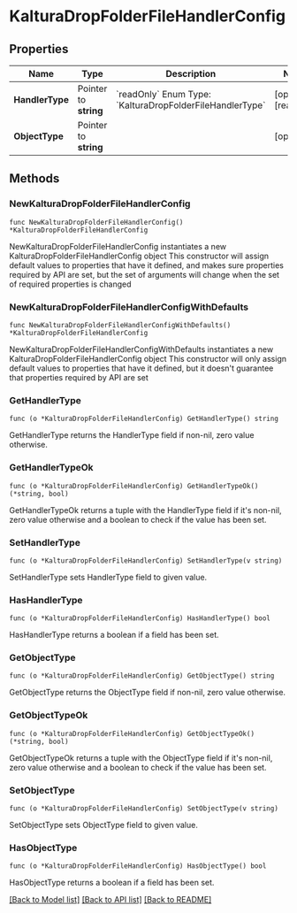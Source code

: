 # KalturaDropFolderFileHandlerConfig

## Properties

Name | Type | Description | Notes
------------ | ------------- | ------------- | -------------
**HandlerType** | Pointer to **string** | &#x60;readOnly&#x60;  Enum Type: &#x60;KalturaDropFolderFileHandlerType&#x60; | [optional] [readonly] 
**ObjectType** | Pointer to **string** |  | [optional] 

## Methods

### NewKalturaDropFolderFileHandlerConfig

`func NewKalturaDropFolderFileHandlerConfig() *KalturaDropFolderFileHandlerConfig`

NewKalturaDropFolderFileHandlerConfig instantiates a new KalturaDropFolderFileHandlerConfig object
This constructor will assign default values to properties that have it defined,
and makes sure properties required by API are set, but the set of arguments
will change when the set of required properties is changed

### NewKalturaDropFolderFileHandlerConfigWithDefaults

`func NewKalturaDropFolderFileHandlerConfigWithDefaults() *KalturaDropFolderFileHandlerConfig`

NewKalturaDropFolderFileHandlerConfigWithDefaults instantiates a new KalturaDropFolderFileHandlerConfig object
This constructor will only assign default values to properties that have it defined,
but it doesn't guarantee that properties required by API are set

### GetHandlerType

`func (o *KalturaDropFolderFileHandlerConfig) GetHandlerType() string`

GetHandlerType returns the HandlerType field if non-nil, zero value otherwise.

### GetHandlerTypeOk

`func (o *KalturaDropFolderFileHandlerConfig) GetHandlerTypeOk() (*string, bool)`

GetHandlerTypeOk returns a tuple with the HandlerType field if it's non-nil, zero value otherwise
and a boolean to check if the value has been set.

### SetHandlerType

`func (o *KalturaDropFolderFileHandlerConfig) SetHandlerType(v string)`

SetHandlerType sets HandlerType field to given value.

### HasHandlerType

`func (o *KalturaDropFolderFileHandlerConfig) HasHandlerType() bool`

HasHandlerType returns a boolean if a field has been set.

### GetObjectType

`func (o *KalturaDropFolderFileHandlerConfig) GetObjectType() string`

GetObjectType returns the ObjectType field if non-nil, zero value otherwise.

### GetObjectTypeOk

`func (o *KalturaDropFolderFileHandlerConfig) GetObjectTypeOk() (*string, bool)`

GetObjectTypeOk returns a tuple with the ObjectType field if it's non-nil, zero value otherwise
and a boolean to check if the value has been set.

### SetObjectType

`func (o *KalturaDropFolderFileHandlerConfig) SetObjectType(v string)`

SetObjectType sets ObjectType field to given value.

### HasObjectType

`func (o *KalturaDropFolderFileHandlerConfig) HasObjectType() bool`

HasObjectType returns a boolean if a field has been set.


[[Back to Model list]](../README.md#documentation-for-models) [[Back to API list]](../README.md#documentation-for-api-endpoints) [[Back to README]](../README.md)


